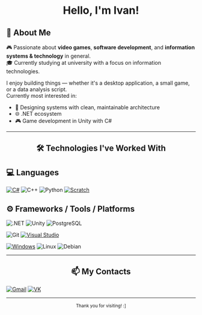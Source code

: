 <h1 align="center">Hello, I'm Ivan!</h1>

## 🧠 About Me

🎮 Passionate about **video games**, **software development**, and **information systems & technology** in general.  
🎓 Currently studying at university with a focus on information technologies.

I enjoy building things — whether it's a desktop application, a small game, or a data analysis script.  
Currently most interested in:

- 🧱 Designing systems with clean, maintainable architecture
- 🌐 .NET ecosystem
- 🎮 Game development in Unity with C#

---

<h2 align="center">🛠️ Technologies I've Worked With</h2>

## 💻 Languages

[![C#](https://custom-icon-badges.demolab.com/badge/C%23-%23239120.svg?logo=cshrp&logoColor=white)](#)
![C++](https://img.shields.io/badge/-C++-00599C?style=flat&logo=c%2b%2b&logoColor=white)
![Python](https://img.shields.io/badge/-Python-3776AB?style=flat&logo=python&logoColor=white)
[![Scratch](https://img.shields.io/badge/Scratch-4D97FF?logo=scratch&logoColor=fff)](#)

## ⚙️ Frameworks / Tools / Platforms

![.NET](https://img.shields.io/badge/-.NET-512BD4?style=flat&logo=dotnet&logoColor=white)
![Unity](https://img.shields.io/badge/-Unity-000000?style=flat&logo=unity&logoColor=white)
![PostgreSQL](https://img.shields.io/badge/-PostgreSQL-4169E1?style=flat&logo=postgresql&logoColor=white)

![Git](https://img.shields.io/badge/-Git-F05032?style=flat&logo=git&logoColor=white)
[![Visual Studio](https://custom-icon-badges.demolab.com/badge/Visual%20Studio-5C2D91.svg?&logo=visual-studio&logoColor=white)](#)

[![Windows](https://custom-icon-badges.demolab.com/badge/Windows-0078D6?logo=windows11&logoColor=white)](#)
![Linux](https://img.shields.io/badge/-Linux-333333?style=flat&logo=linux&logoColor=white)
![Debian](https://img.shields.io/badge/-Debian-A81D33?style=flat&logo=debian&logoColor=white)

---

<h2 align="center">📫 My Contacts</h2>

[![Gmail](https://img.shields.io/badge/Gmail-D14836?logo=gmail&logoColor=white)](mailto:valdermark101@gmail.com)
[![VK](https://img.shields.io/badge/-VK-4a76a8?style=flat&logo=vk&logoColor=white)](https://vk.com/kakoytochelxdd)

---

<!-- Optional footer -->
<p align="center">
  <sub>Thank you for visiting! :] </sub>
</p>
